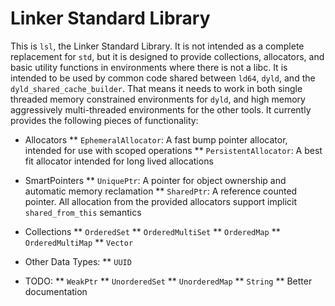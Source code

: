 #  Linker Standard Library

This is `lsl`, the Linker Standard Library. It is not intended as a complete replacement for `std`, but it is designed to provide collections,
allocators, and basic utility functions in environments where there is not a libc. It is intended to be used by common code shared between
`ld64`, `dyld`, and the `dyld_shared_cache_builder`. That means it needs to work in both single threaded memory constrained environments for
`dyld`,  and high memory aggressively multi-threaded environments for the other tools. It currently provides the following pieces of
functionality:

* Allocators
** `EphemeralAllocator`: A fast bump pointer allocator, intended for use with scoped operations
** `PersistentAllocator`: A best fit allocator intended for long lived allocations

* SmartPointers
** `UniquePtr`: A pointer for object ownership and automatic memory reclamation
** `SharedPtr`: A reference counted pointer. All allocation from the provided allocators support implicit `shared_from_this` semantics

* Collections
** `OrderedSet`
** `OrderedMultiSet`
** `OrderedMap`
** `OrderedMultiMap`
** `Vector`

* Other Data Types:
** `UUID`

* TODO:
** `WeakPtr`
** `UnorderedSet`
** `UnorderedMap`
** `String`
** Better documentation

